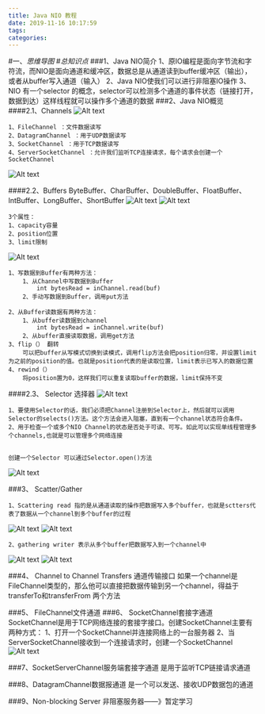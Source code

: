 ```yaml
---
title: Java NIO 教程
date: 2019-11-16 10:17:59
tags: 
categories: 
---
```

#一、*思维导图*
#*总知识点*
###1、Java NIO简介
	1、原IO编程是面向字节流和字符流，而NIO是面向通道和缓冲区，数据总是从通道读到buffer缓冲区（输出），或者从buffer写入通道（输入）
	2、Java NIO使我们可以进行非阻塞IO操作
	3、NIO 有一个selector 的概念，selector可以检测多个通道的事件状态（链接打开，数据到达）这样线程就可以操作多个通道的数据
###2、Java NIO概览
####2.1、Channels
![Alt text](./1560158651293.png)

	1、FileChannel ：文件数据读写
	2、DatagramChannel ：用于UDP数据读写
	3、SocketChannel ：用于TCP数据读写
	4、ServerSocketChannel ：允许我们监听TCP连接请求，每个请求会创建一个SocketChannel

![Alt text](./1560159392000.png)

####2.2、Buffers
	ByteBuffer、CharBuffer、DoubleBuffer、FloatBuffer、IntBuffer、LongBuffer、ShortBuffer
![Alt text](./1560159896441.png)
![Alt text](./1560159996764.png)

	3个属性：
	1、capacity容量
	2、position位置
	3、limit限制
![Alt text](./1560160115038.png)


	1、写数据到Buffer有两种方法：
		1、从Channel中写数据到Buffer
			int bytesRead = inChannel.read(buf)
		2、手动写数据到Buffer，调用put方法

	2、从Buffer读数据有两种方法：
		1、从buffer读数据到channel
			int bytesRead = inChannel.write(buf)
		2、从buffer直接读取数据，调用get方法
	3、flip（） 翻转
		可以把buffer从写模式切换到读模式，调用flip方法会把position归零，并设置limit为之前的position的值。也就是position代表的是读取位置，limit表示已写入的数据位置
	4、rewind（）
		将position置为0，这样我们可以重复读取buffer的数据，limit保持不变
####2.3、	Selector 选择器
![Alt text](./1560159013657.png)

	1、要使用Selector的话，我们必须把Channel注册到Selector上，然后就可以调用Selector的selects()方法。这个方法会进入阻塞，直到有一个channel状态符合条件。
	2、用于检查一个或多个NIO Channel的状态是否处于可读、可写。如此可以实现单线程管理多个channels,也就是可以管理多个网络连接


	创建一个Selector 可以通过Selector.open()方法
![Alt text](./1560243984933.png)

###3、 Scatter/Gather
	
	1、Scattering read 指的是从通道读取的操作把数据写入多个buffer，也就是sctters代表了数据从一个channel到多个buffer的过程
![Alt text](./1560243243979.png)
![Alt text](./1560243301394.png)

	2、gathering writer 表示从多个buffer把数据写入到一个channel中
![Alt text](./1560243315565.png)
![Alt text](./1560243358017.png)

###4、 Channel to Channel Transfers 通道传输接口
	如果一个channel是FileChannel类型的，那么他可以直接把数据传输到另一个channel，得益于transferTo和transferFrom 两个方法


###5、 FileChannel文件通道
###6、 SocketChannel套接字通道
	SocketChannel是用于TCP网络连接的套接字接口。创建SocketChannel主要有两种方式：
	1、打开一个SocketChannel并连接网络上的一台服务器
	2、当ServerSocketChannel接收到一个连接请求时，创建一个SocketChannel
![Alt text](./1560244934430.png)

###7、SocketServerChannel服务端套接字通道
	是用于监听TCP链接请求通道



###8、DatagramChannel数据报通道
	是一个可以发送、接收UDP数据包的通道

###9、Non-blocking Server 非阻塞服务器——》暂定学习